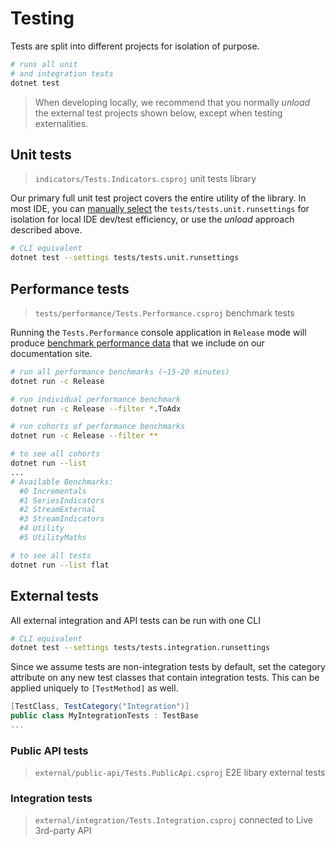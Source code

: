 # Testing

Tests are split into different projects for isolation of purpose.

```bash
# runs all unit
# and integration tests
dotnet test
```

> When developing locally, we recommend that you normally _unload_ the external test projects shown below, except when testing externalities.

## Unit tests

> `indicators/Tests.Indicators.csproj` unit tests library

Our primary full unit test project covers the entire utility of the library.  In most IDE, you can [manually select](https://learn.microsoft.com/en-us/visualstudio/test/configure-unit-tests-by-using-a-dot-runsettings-file?view=vs-2022#manually-select-the-run-settings-file) the `tests/tests.unit.runsettings` for isolation for local IDE dev/test efficiency, or use the _unload_ approach described above.

```bash
# CLI equivalent
dotnet test --settings tests/tests.unit.runsettings
```

## Performance tests

> `tests/performance/Tests.Performance.csproj` benchmark tests

Running the `Tests.Performance` console application in `Release` mode will produce [benchmark performance data](https://dotnet.stockindicators.dev/performance/) that we include on our documentation site.

```bash
# run all performance benchmarks (~15-20 minutes)
dotnet run -c Release

# run individual performance benchmark
dotnet run -c Release --filter *.ToAdx

# run cohorts of performance benchmarks
dotnet run -c Release --filter **
```

```bash
# to see all cohorts
dotnet run --list
...
# Available Benchmarks:
  #0 Incrementals
  #1 SeriesIndicators
  #2 StreamExternal
  #3 StreamIndicators
  #4 Utility
  #5 UtilityMaths

# to see all tests
dotnet run --list flat
```

## External tests

All external integration and API tests can be run with one CLI

```bash
# CLI equivalent
dotnet test --settings tests/tests.integration.runsettings
```

Since we assume tests are non-integration tests by default, set the category attribute on any new test classes that contain integration tests.  This can be applied uniquely to `[TestMethod]` as well.

```csharp
[TestClass, TestCategory("Integration")]
public class MyIntegrationTests : TestBase
...
```

### Public API tests

> `external/public-api/Tests.PublicApi.csproj` E2E libary external tests

### Integration tests

> `external/integration/Tests.Integration.csproj` connected to Live 3rd-party API
